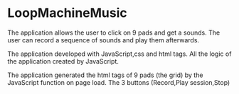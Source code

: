 # LoopMachineMusic

The application allows the user to click on 9 pads and get a sounds. The user can record a sequence of sounds and play them afterwards.

The application developed with JavaScript,css and html tags. All the logic of the application created by JavaScript.

The application generated the html tags of 9 pads (the grid) by the JavaScript function on page load. The 3 buttons (Record,Play session,Stop) 
